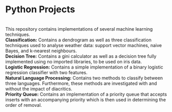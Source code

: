 # Python Projects
\
This repository contains implementations of several machine learning techniques.
\
**Classification:** Contains a dendrogram as well as three classification techniques used to analyse weather data: support vector machines, naive Bayes, and k-nearest neighbours.
\
**Decision Tree:** Contains a gini calculator as well as a decision tree fully implemented using no imported libraries, to be used on iris data.
\
**Logistic Regression:** Contains a simple implementation of a binary logistic regression classifier with two features.
\
**Natural Language Processing:** Contains two methods to classify between three languages. Furthermore, these methods are investigated with and without the impact of diacritics.
\
**Priority Queue:** Contains an implementation of a priority queue that accepts inserts with an accompanying priority which is then used in determining the order of removal.